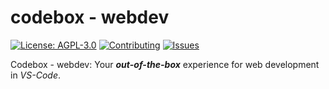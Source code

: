 # codebox - webdev

[![License: AGPL-3.0](https://img.shields.io/badge/License-AGPL%203.0-green.svg)](https://www.gnu.org/licenses/agpl-3.0) [![Contributing](https://img.shields.io/badge/Contributing-Start-blue.svg)](https://github.com/jak2k/codebox)
[![Issues](https://img.shields.io/badge/Issues-Github-red.svg)](https://github.com/jak2k/codebox/issues)

Codebox - webdev: Your **_out-of-the-box_** experience for web development in _VS-Code_.
